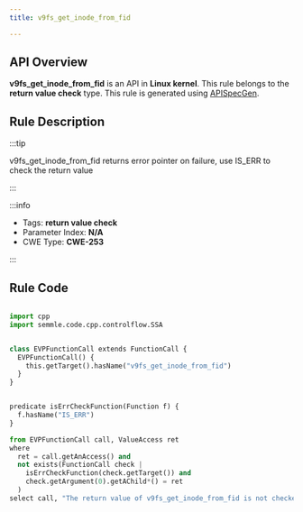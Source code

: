 ```yaml
---
title: v9fs_get_inode_from_fid

---
```



## API Overview
**v9fs_get_inode_from_fid** is an API in **Linux kernel**. This rule belongs to the **return value check** type. This rule is generated using [APISpecGen](../../tools/APISpecGen).
## Rule Description

:::tip

v9fs_get_inode_from_fid returns error pointer on failure, use IS_ERR to check the return value

:::

:::info

- Tags: **return value check**
- Parameter Index: **N/A**
- CWE Type: **CWE-253**

:::

## Rule Code
```python

import cpp
import semmle.code.cpp.controlflow.SSA


class EVPFunctionCall extends FunctionCall {
  EVPFunctionCall() {
    this.getTarget().hasName("v9fs_get_inode_from_fid")
  }
}


predicate isErrCheckFunction(Function f) {
  f.hasName("IS_ERR") 
}

from EVPFunctionCall call, ValueAccess ret
where
  ret = call.getAnAccess() and
  not exists(FunctionCall check |
    isErrCheckFunction(check.getTarget()) and
    check.getArgument(0).getAChild*() = ret
  )
select call, "The return value of v9fs_get_inode_from_fid is not checked with IS_ERR."
    
```